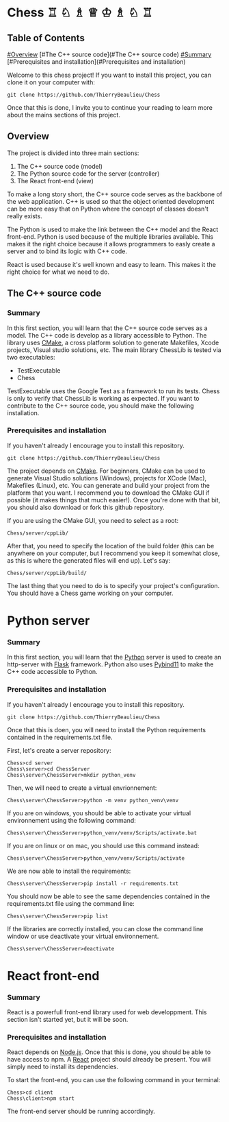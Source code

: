# Chess ♖ ♘ ♗ ♕ ♔ ♗ ♘ ♖

## Table of Contents  
[#Overview](#Overview)
[#The C++ source code](#The C++ source code)
[#Summary](#Summary)
[#Prerequisites and installation](#Prerequisites and installation)

Welcome to this chess project! If you want to install this project, you can clone it on your computer with:

```
git clone https://github.com/ThierryBeaulieu/Chess
```

Once that this is done, I invite you to continue your reading to learn more about the mains sections of this project.

## Overview

The project is divided into three main sections:

1. The C++ source code (model)
2. The Python source code for the server (controller)
3. The React front-end (view)

To make a long story short, the C++ source code serves as the backbone of the web application. C++ is used so that the object oriented development can be more easy that on Python where the concept of classes doesn't really exists.

The Python is used to make the link between the C++ model and the React front-end. Python is used because of the multiple libraries available. This makes it the right choice because it allows programmers to easly create a server and to bind its logic with C++ code.

React is used because it's well known and easy to learn. This makes it the right choice for what we need to do.

## The C++ source code

### Summary

In this first section, you will learn that the C++ source code serves as a model. The C++ code is develop as a library accessible to Python. The library uses [CMake](https://cmake.org/install/), a cross platform solution to generate Makefiles, Xcode projects, Visual studio solutions, etc. The main library ChessLib is tested via two executables:

- TestExecutable
- Chess

TestExecutable uses the Google Test as a framework to run its tests. Chess is only to verify that ChessLib is working as expected. If you want to contribute to the C++ source code, you should make the following installation.

### Prerequisites and installation

If you haven't already I encourage you to install this repository.

```
git clone https://github.com/ThierryBeaulieu/Chess
```

The project depends on [CMake](https://cmake.org/install/). For beginners, CMake can be used to generate Visual Studio solutions (Windows), projects for XCode (Mac), Makefiles (Linux), etc. You can generate and build your project from the platform that you want. I recommend you to download the CMake GUI if possible (it makes things that much easier!). Once you're done with that bit, you should also download or fork this github repository.

If you are using the CMake GUI, you need to select as a root:

```
Chess/server/cppLib/
```

After that, you need to specify the location of the build folder (this can be anywhere on your computer, but I recommend you keep it somewhat close, as this is where the generated files will end up). Let's say:

```
Chess/server/cppLib/build/
```

The last thing that you need to do is to specify your project's configuration. You should have a Chess game working on your computer.

# Python server

### Summary

In this first section, you will learn that the [Python](https://www.python.org/downloads/) server is used to create an http-server with [Flask](https://pypi.org/project/Flask/) framework. Python also uses [Pybind11](https://github.com/pybind/pybind11) to make the C++ code accessible to Python.

### Prerequisites and installation

If you haven't already I encourage you to install this repository.

```
git clone https://github.com/ThierryBeaulieu/Chess
```

Once that this is doen, you will need to install the Python requirements contained in the requirements.txt file.

First, let's create a server repository:

```
Chess>cd server
Chess\server>cd ChessServer
Chess\server\ChessServer>mkdir python_venv
```

Then, we will need to create a virtual envrionnement:

```
Chess\server\ChessServer>python -m venv python_venv\venv
```

If you are on windows, you should be able to activate your virtual environnement using the following command:

```
Chess\server\ChessServer>python_venv/venv/Scripts/activate.bat
```

If you are on linux or on mac, you should use this command instead:

```
Chess\server\ChessServer>python_venv/venv/Scripts/activate
```

We are now able to install the requirements:

```
Chess\server\ChessServer>pip install -r requirements.txt
```

You should now be able to see the same dependencies contained in the requirements.txt file using the command line:

```
Chess\server\ChessServer>pip list
```

If the libraries are correctly installed, you can close the command line window or use deactivate your virtual environnement.

```
Chess\server\ChessServer>deactivate
```

# React front-end

### Summary

React is a powerfull front-end library used for web developpment. This section isn't started yet, but it will be soon.

### Prerequisites and installation

React depends on [Node.js](https://nodejs.org/en/download/). Once that this is done, you should be able to have access to npm. A [React](https://reactjs.org/docs/getting-started.html) project should already be present. You will simply need to install its dependencies.

To start the front-end, you can use the following command in your terminal:

```
Chess>cd client
Chess\client>npm start
```

The front-end server should be running accordingly.
